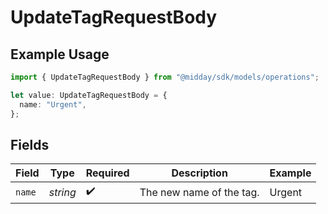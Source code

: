 # UpdateTagRequestBody

## Example Usage

```typescript
import { UpdateTagRequestBody } from "@midday/sdk/models/operations";

let value: UpdateTagRequestBody = {
  name: "Urgent",
};
```

## Fields

| Field                    | Type                     | Required                 | Description              | Example                  |
| ------------------------ | ------------------------ | ------------------------ | ------------------------ | ------------------------ |
| `name`                   | *string*                 | :heavy_check_mark:       | The new name of the tag. | Urgent                   |
